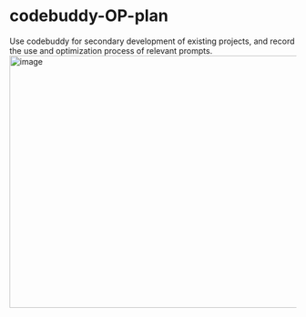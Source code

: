 # codebuddy-OP-plan
Use codebuddy for secondary development of existing projects, and record the use and optimization process of relevant prompts.
<img width="1739" height="443" alt="image" src="https://github.com/user-attachments/assets/43e8b102-17e3-4a87-8ee0-26d90eefd06c" />
